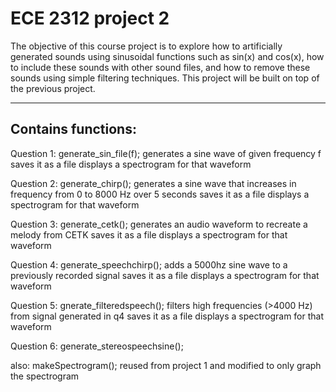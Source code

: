 # ECE 2312 project 2

The objective of this course project is to explore how to artificially generated sounds 
using sinusoidal functions such as sin(x) and cos(x), how to include these sounds with 
other sound files, and how to remove these sounds using simple filtering techniques. 
This project will be built on top of the previous project.  

***

## Contains functions:
Question 1: generate_sin_file(f);
	generates a sine wave of given frequency f
	saves it as a file
	displays a spectrogram for that waveform
	
Question 2: generate_chirp();
	generates a sine wave that increases in frequency from 0 to 8000 Hz over 5 seconds
	saves it as a file
	displays a spectrogram for that waveform
	
Question 3: generate_cetk();
	generates an audio waveform to recreate a melody from CETK 
	saves it as a file
	displays a spectrogram for that waveform
	
Question 4: generate_speechchirp();
	adds a 5000hz sine wave to a previously recorded signal 
	saves it as a file
	displays a spectrogram for that waveform
	
Question 5: gnerate_filteredspeech();
	filters high frequencies (>4000 Hz) from signal generated in q4
	saves it as a file
	displays a spectrogram for that waveform
	
Question 6: generate_stereospeechsine();
	

also: makeSpectrogram();
	reused from project 1 and modified to only graph the spectrogram
	
